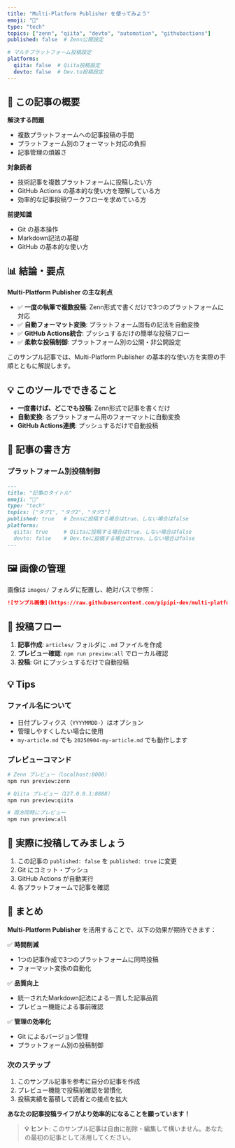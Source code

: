 ```yaml
---
title: "Multi-Platform Publisher を使ってみよう"
emoji: "🚀"
type: "tech"
topics: ["zenn", "qiita", "devto", "automation", "githubactions"]
published: false  # Zenn公開設定

# マルチプラットフォーム投稿設定
platforms:
  qiita: false  # Qiita投稿設定
  devto: false  # Dev.to投稿設定
---
```


## 🎯 この記事の概要

**解決する問題**
- 複数プラットフォームへの記事投稿の手間
- プラットフォーム別のフォーマット対応の負担
- 記事管理の煩雑さ

**対象読者**
- 技術記事を複数プラットフォームに投稿したい方
- GitHub Actions の基本的な使い方を理解している方
- 効率的な記事投稿ワークフローを求めている方

**前提知識**
- Git の基本操作
- Markdown記法の基礎
- GitHub の基本的な使い方

## 📊 結論・要点

**Multi-Platform Publisher の主な利点**
- ✅ **一度の執筆で複数投稿**: Zenn形式で書くだけで3つのプラットフォームに対応
- ✅ **自動フォーマット変換**: プラットフォーム固有の記法を自動変換
- ✅ **GitHub Actions統合**: プッシュするだけの簡単な投稿フロー
- ✅ **柔軟な投稿制御**: プラットフォーム別の公開・非公開設定

このサンプル記事では、Multi-Platform Publisher の基本的な使い方を実際の手順とともに解説します。

## 💡 このツールでできること

- **一度書けば、どこでも投稿**: Zenn形式で記事を書くだけ
- **自動変換**: 各プラットフォーム用のフォーマットに自動変換
- **GitHub Actions連携**: プッシュするだけで自動投稿

## 📝 記事の書き方

### プラットフォーム別投稿制御

```markdown
---
title: "記事のタイトル"
emoji: "🚀"
type: "tech"
topics: ["タグ1", "タグ2", "タグ3"]
published: true   # Zennに投稿する場合はtrue、しない場合はfalse
platforms:
  qiita: true     # Qiitaに投稿する場合はtrue、しない場合はfalse
  devto: false    # Dev.toに投稿する場合はtrue、しない場合はfalse
---
```

## 🖼️ 画像の管理

画像は `images/` フォルダに配置し、絶対パスで参照：

```markdown
![サンプル画像](https://raw.githubusercontent.com/pipipi-dev/multi-platform-publisher/main/images/sample.png)
```

## 🔄 投稿フロー

1. **記事作成**: `articles/` フォルダに `.md` ファイルを作成
2. **プレビュー確認**: `npm run preview:all` でローカル確認
3. **投稿**: Git にプッシュするだけで自動投稿

## 💡 Tips

### ファイル名について
- 日付プレフィクス（`YYYYMMDD-`）はオプション
- 管理しやすくしたい場合に使用
- `my-article.md` でも `20250904-my-article.md` でも動作します

### プレビューコマンド
```bash
# Zenn プレビュー（localhost:8000）
npm run preview:zenn

# Qiita プレビュー（127.0.0.1:8888）
npm run preview:qiita

# 両方同時にプレビュー
npm run preview:all
```

## 🚀 実際に投稿してみましょう

1. この記事の `published: false` を `published: true` に変更
2. Git にコミット・プッシュ
3. GitHub Actions が自動実行
4. 各プラットフォームで記事を確認

## 🎯 まとめ

**Multi-Platform Publisher** を活用することで、以下の効果が期待できます：

✅ **時間削減**
- 1つの記事作成で3つのプラットフォームに同時投稿
- フォーマット変換の自動化

✅ **品質向上**
- 統一されたMarkdown記法による一貫した記事品質
- プレビュー機能による事前確認

✅ **管理の効率化**
- Git によるバージョン管理
- プラットフォーム別の投稿制御

### 次のステップ
1. このサンプル記事を参考に自分の記事を作成
2. プレビュー機能で投稿前確認を習慣化
3. 投稿実績を蓄積して読者との接点を拡大

**あなたの記事投稿ライフがより効率的になることを願っています！**

> **💡 ヒント**: このサンプル記事は自由に削除・編集して構いません。あなたの最初の記事として活用してください。